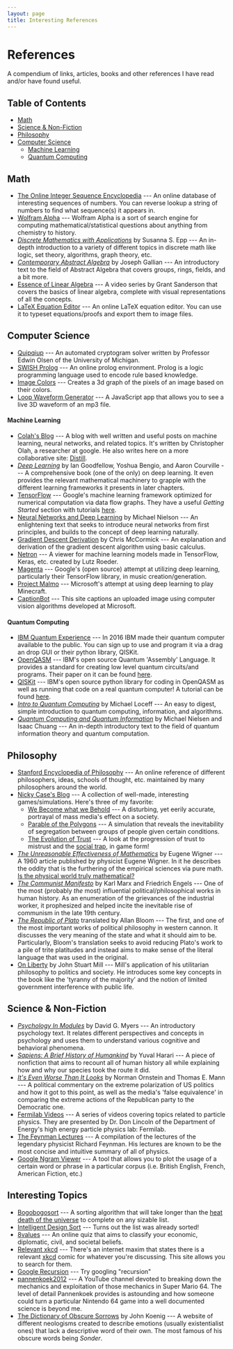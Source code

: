 ```yaml
---
layout: page
title: Interesting References
---
```

# References
A compendium of links, articles, books and other references I have read and/or have found useful.

## Table of Contents
* [Math](#math)
* [Science & Non-Fiction](#science--non-fiction)
* [Philosophy](#philosophy)
* [Computer Science](#computer-science)
  * [Machine Learning](#machine-learning)
  * [Quantum Computing](#quantum-computing)

## Math
* [The Online Integer Sequence Encyclopedia](https://oeis.org) --- An online database of interesting sequences of numbers. You can reverse lookup a string of numbers to find what sequence(s) it appears in.
* [Wolfram Alpha](https://www.wolframalpha.com) --- Wolfram Alpha is a sort of search engine for computing mathematical/statistical questions about anything from chemistry to history.
* [*Discrete Mathematics with Applications*](http://condor.depaul.edu/sepp/DMwA4e.htm) by Susanna S. Epp --- An in-depth introduction to a variety of different topics in discrete math like logic, set theory, algorithms, graph theory, etc.
* [*Contemporary Abstract Algebra*](https://isidore.co/calibre/get/pdf/4975) by Joseph Gallian --- An introductory text to the field of Abstract Algebra that covers groups, rings, fields, and a bit more.
* [Essence of Linear Algebra](https://www.youtube.com/playlist?list=PLZHQObOWTQDPD3MizzM2xVFitgF8hE_ab) --- A video series by Grant Sanderson that covers the basics of linear algebra, complete with visual representations of all the concepts.
* [LaTeX Equation Editor](https://www.codecogs.com/latex/eqneditor.php) --- An online LaTeX equation editor. You can use it to typeset equations/proofs and export them to image files.

## Computer Science
* [Quipqiup](https://quipqiup.com) --- An automated cryptogram solver written by Professor Edwin Olsen of the University of Michigan.
* [SWISH Prolog](https://swish.swi-prolog.org) --- An online prolog environment. Prolog is a logic programming language used to encode rule based knowledge.
* [Image Colors](https://franciscouzo.github.io/image_colors/) --- Creates a 3d graph of the pixels of an image based on their colors.
* [Loop Waveform Generator](https://airtightinteractive.com/demos/js/reactive/) --- A JavaScript app that allows you to see a live 3D waveform of an mp3 file.

#### Machine Learning
* [Colah's Blog](https://colah.github.io) --- A blog with well written and useful posts on machine learning, neural networks, and related topics. It's written by Christopher Olah, a researcher at google. He also writes here on a more collaborative site: [Distill](https://distill.pub).
* [*Deep Learning*](http://www.deeplearningbook.org) by Ian Goodfellow, Yoshua Bengio, and Aaron Courville --- A comprehensive book (one of the only) on deep learning. It even provides the relevant mathematical machinery to grapple with the different learning frameworks it presents in later chapters.
* [TensorFlow](https://www.tensorflow.org/) --- Google's machine learning framework optimized for numerical computation via data flow graphs. They have a useful *Getting Started* section with tutorials [here](https://www.tensorflow.org/get_started/).
* [Neural Networks and Deep Learning](http://neuralnetworksanddeeplearning.com/index.html) by Michael Nielson --- An enlightening text that seeks to introduce neural networks from first principles, and builds to the concept of deep learning naturally.
* [Gradient Descent Derivation](http://mccormickml.com/2014/03/04/gradient-descent-derivation/) by Chris McCormick --- An explanation and derivation of the gradient descent algorithm using basic calculus.
* [Netron](https://github.com/lutzroeder/netron) --- A viewer for machine learning models made in TensorFlow, Keras, etc. created by Lutz Roeder.
* [Magenta](https://magenta.tensorflow.org) --- Google's (open source) attempt at utilizing deep learning, particularly their TensorFlow library, in music creation/generation.
* [Project Malmo](https://www.microsoft.com/en-us/research/project/project-malmo/) --- Microsoft's attempt at using deep learning to play Minecraft.
* [CaptionBot](https://www.captionbot.ai) --- This site captions an uploaded image using computer vision algorithms developed at Microsoft.

#### Quantum Computing
* [IBM Quantum Experience](https://quantumexperience.ng.bluemix.net/qx/experience) --- In 2016 IBM made their quantum computer available to the public. You can sign up to use and program it via a drag an drop GUI or their python library, QISKit.
* [OpenQASM](https://github.com/QISKit/openqasm) --- IBM's open source Quantum 'Assembly' Language. It provides a standard for creating low level quantum circuits/and programs. Their paper on it can be found [here](https://arxiv.org/pdf/1707.03429.pdf).
* [QISKit](https://github.com/QISKit/qiskit-sdk-py) --- IBM's open source python library for coding in OpenQASM as well as running that code on a real quantum computer! A tutorial can be found [here](https://github.com/QISKit/qiskit-tutorial).
* [*Intro to Quantum Computing*](http://lapastillaroja.net/wp-content/uploads/2016/09/Intro_to_QC_Vol_1_Loceff.pdf) by Michael Loceff --- An easy to digest, simple introduction to quantum computing, information, and algorithms.
* [*Quantum Computing and Quantum Information*]() by Michael Nielsen and Isaac Chuang --- An in-depth introductory text to the field of quantum information theory and quantum computation.

## Philosophy
* [Stanford Encyclopedia of Philosophy](https://plato.stanford.edu/contents.html) --- An online reference of different philosophers, ideas, schools of thought, etc. maintained by many philosophers around the world.
* [Nicky Case's Blog](http://ncase.me) --- A collection of well-made, interesting games/simulations. Here's three of my favorite:
  * [We Become what we Behold](https://ncase.itch.io/wbwwb) --- A disturbing, yet eerily accurate, portrayal of mass media's effect on a society.
  * [Parable of the Polygons](http://ncase.me/polygons/) --- A simulation that reveals the inevitability of segregation between groups of people given certain conditions.
  * [The Evolution of Trust](http://ncase.me/trust/) ---  A look at the progression of trust to mistrust and the [social trap](https://en.wikipedia.org/wiki/Social_trap), in game form!
* [*The Unreasonable Effectiveness of Mathematics*](http://www.maths.ed.ac.uk/~aar/papers/wigner.pdf) by Eugene Wigner --- A 1960 article published by physicist Eugene Wigner. In it he describes the oddity that is the furthering of the empirical sciences via pure math. [Is the physical world truly mathematical?](https://en.wikipedia.org/wiki/Mathematical_universe_hypothesis)
* [*The Communist Manifesto*](https://www.marxists.org/archive/marx/works/download/pdf/Manifesto.pdf) by Karl Marx and Friedrich Engels --- One of the most (probably *the* most) influential political/philosophical works in human history. As an enumeration of the grievances of the industrial worker, it prophesized and helped incite the inevitable rise of communism in the late 19th century.
* [*The Republic of Plato*](http://www.inp.uw.edu.pl/mdsie/Political_Thought/Plato-Republic.pdf) translated by Allan Bloom --- The first, and one of the most important works of political philosophy in western cannon. It discusses the very meaning of the state and what it should aim to be. Particularly, Bloom's translation seeks to avoid reducing Plato's work to a pile of trite platitudes and instead aims to make sense of the literal language that was used in the original.
* [On Liberty](https://www.utilitarianism.com/ol/one.html) by John Stuart Mill --- Mill's application of his utilitarian philosophy to politics and society. He introduces some key concepts in the book like the 'tyranny of the majority' and the notion of limited government interference with public life.

## Science & Non-Fiction
* [*Psychology In Modules*](https://www.macmillanlearning.com/Catalog/product/psychologyinmodules-twelfthedition-myers#tab) by David G. Myers --- An introductory psychology text. It relates different perspectives and concepts in psychology and uses them to understand various cognitive and behavioral phenomena.
* [*Sapiens: A Brief History of Humankind*](http://www.ynharari.com/book/sapiens/) by Yuval Harari --- A piece of nonfiction that aims to recount all of human history all while explaining how and why our species took the route it did.
* [*It's Even Worse Than It Looks*](https://www.brookings.edu/books/its-even-worse-than-it-looks-how-the-american-constitutional-system-collided-with-the-new-politics-of-extremism/) by Norman Ornstein and Thomas E. Mann --- A political commentary on the extreme polarization of US politics and how it got to this point, as well as the media's 'false equivalence' in comparing the extreme actions of the Republican party to the Democratic one.
* [Fermilab Videos](https://www.youtube.com/watch?v=RIg1Vh7uPyw&list=PLcrmvrXrZyHNXokuL0Xk8SE0tyMOqGfam) --- A series of videos covering topics related to particle physics. They are presented by Dr. Don Lincoln of the Department of Energy's high energy particle physics lab: Fermilab.
* [The Feynman Lectures](http://www.feynmanlectures.caltech.edu/I_toc.html) --- A compilation of the lectures of the legendary physicist Richard Feynman. His lectures are known to be the most concise and intuitive summary of all of physics.
* [Google Ngram Viewer](https://books.google.com/ngrams) --- A tool that allows you to plot the usage of a certain word or phrase in a particular corpus (i.e. British English, French, American Fiction, etc.)

## Interesting Topics
* [Bogobogosort](http://www.dangermouse.net/esoteric/bogobogosort.html) --- A sorting algorithm that will take longer than the [heat death of the universe](https://en.wikipedia.org/wiki/Heat_death_of_the_universe) to complete on any sizable list.
* [Intelligent Design Sort](http://www.dangermouse.net/esoteric/intelligentdesignsort.html) --- Turns out the list was already sorted!
* [8values](https://8values.github.io) --- An online quiz that aims to  classify your economic, diplomatic, civil, and societal beliefs.
* [Relevant xkcd](https://relevant-xkcd.github.io) --- There's an internet maxim that states there is a relevant [xkcd](https://xkcd.com) comic for whatever you're discussing. This site allows you to search for them.
* [Google Recursion](https://www.google.com/search?q=recursion) --- Try googling "recursion"
* [pannenkoek2012](https://www.youtube.com/user/pannenkeok2012) --- A YouTube channel devoted to breaking down the mechanics and exploitation of those mechanics in Super Mario 64. The level of detail Pannenkoek provides is astounding and how someone could turn a particular Nintendo 64 game into a well documented science is beyond me.
* [The Dictionary of Obscure Sorrows](http://www.dictionaryofobscuresorrows.com) by John Koenig --- A website of different neologisms created to describe emotions (usually existentialist ones) that lack a descriptive word of their own. The most famous of his obscure words being *Sonder*.
